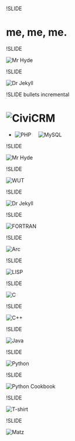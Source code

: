 !SLIDE

# me, me, me.



!SLIDE

![Mr Hyde](hyde.jpg)



!SLIDE

![Dr Jekyll](jekyll.jpg)



!SLIDE bullets incremental

# ![CiviCRM](civicrm.png)
* ![PHP](php.png)     ![MySQL](mysql.png)



!SLIDE

![Mr Hyde](hyde.jpg)



!SLIDE

![WUT](wut.png)



!SLIDE

![Dr Jekyll](jekyll.jpg)



!SLIDE

![FORTRAN](fortran.jpg)



!SLIDE

![Arc](arc.jpg)



!SLIDE

![LISP](lisp.jpg)



!SLIDE

![C](c.jpg)



!SLIDE

![C++](cpp.jpg)



!SLIDE

![Java](java.jpg)



!SLIDE

![Python](python.jpg)



!SLIDE

![Python Cookbook](python-cookbook.jpg)



!SLIDE

![T-shirt](t-shirt.jpg)



!SLIDE

![Matz](matz.jpg)
